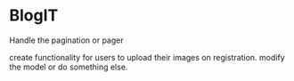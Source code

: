 # BlogIT
Handle the pagination or pager

create functionality for users to upload their images on registration. modify the model or do something else.